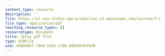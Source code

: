 ```yaml
---
content_type: resource
description: ''
file: https://ol-ocw-studio-app-production.s3.amazonaws.com/courses/7-01sc-fundamentals-of-biology-fall-2011/dd6030e7740454151c0bb0814b3bfb49_o_1dTvszV4Y.pdf
file_type: application/pdf
learning_resource_types: []
resourcetype: Document
title: 3play pdf file
type: OCWFile
uid: dd6030e7-7404-5415-1c0b-b0814b3bfb49
---
```

